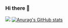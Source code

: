 ### Hi there 👋

<!--
**sharpnow/sharpnow** is a ✨ _special_ ✨ repository because its `README.md` (this file) appears on your GitHub profile.

Here are some ideas to get you started:

- 🔭 I’m currently working on ...
- 🌱 I’m currently learning ...
- 👯 I’m looking to collaborate on ...
- 🤔 I’m looking for help with ...
- 💬 Ask me about ...
- 📫 How to reach me: ...
- 😄 Pronouns: ...
- ⚡ Fun fact: ...
-->

![](https://visitor-badge.glitch.me/badge?page_id=CasterWx.readme)
[![Anurag's GitHub stats](https://github-readme-stats.vercel.app/api?username=sharpnow)](https://github.com/sharpnow/github-readme-stats)


